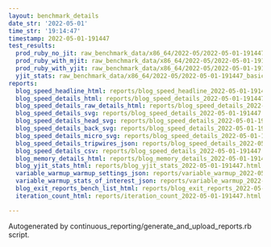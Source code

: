 ```yaml
---
layout: benchmark_details
date_str: '2022-05-01'
time_str: '19:14:47'
timestamp: 2022-05-01-191447
test_results:
  prod_ruby_no_jit: raw_benchmark_data/x86_64/2022-05/2022-05-01-191447_basic_benchmark_prod_ruby_no_jit.json
  prod_ruby_with_mjit: raw_benchmark_data/x86_64/2022-05/2022-05-01-191447_basic_benchmark_prod_ruby_with_mjit.json
  prod_ruby_with_yjit: raw_benchmark_data/x86_64/2022-05/2022-05-01-191447_basic_benchmark_prod_ruby_with_yjit.json
  yjit_stats: raw_benchmark_data/x86_64/2022-05/2022-05-01-191447_basic_benchmark_yjit_stats.json
reports:
  blog_speed_headline_html: reports/blog_speed_headline_2022-05-01-191447.html
  blog_speed_details_html: reports/blog_speed_details_2022-05-01-191447.html
  blog_speed_details_raw_details_html: reports/blog_speed_details_2022-05-01-191447.raw_details.html
  blog_speed_details_svg: reports/blog_speed_details_2022-05-01-191447.svg
  blog_speed_details_head_svg: reports/blog_speed_details_2022-05-01-191447.head.svg
  blog_speed_details_back_svg: reports/blog_speed_details_2022-05-01-191447.back.svg
  blog_speed_details_micro_svg: reports/blog_speed_details_2022-05-01-191447.micro.svg
  blog_speed_details_tripwires_json: reports/blog_speed_details_2022-05-01-191447.tripwires.json
  blog_speed_details_csv: reports/blog_speed_details_2022-05-01-191447.csv
  blog_memory_details_html: reports/blog_memory_details_2022-05-01-191447.html
  blog_yjit_stats_html: reports/blog_yjit_stats_2022-05-01-191447.html
  variable_warmup_warmup_settings_json: reports/variable_warmup_2022-05-01-191447.warmup_settings.json
  variable_warmup_stats_of_interest_json: reports/variable_warmup_2022-05-01-191447.stats_of_interest.json
  blog_exit_reports_bench_list_html: reports/blog_exit_reports_2022-05-01-191447.bench_list.html
  iteration_count_html: reports/iteration_count_2022-05-01-191447.html

---
```

Autogenerated by continuous_reporting/generate_and_upload_reports.rb script.
